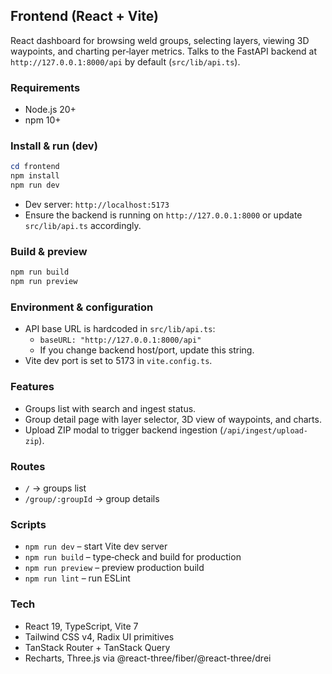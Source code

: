 ## Frontend (React + Vite)

React dashboard for browsing weld groups, selecting layers, viewing 3D waypoints, and charting per‑layer metrics. Talks to the FastAPI backend at `http://127.0.0.1:8000/api` by default (`src/lib/api.ts`).

### Requirements
- Node.js 20+
- npm 10+

### Install & run (dev)
```powershell
cd frontend
npm install
npm run dev
```

- Dev server: `http://localhost:5173`
- Ensure the backend is running on `http://127.0.0.1:8000` or update `src/lib/api.ts` accordingly.

### Build & preview
```powershell
npm run build
npm run preview
```

### Environment & configuration
- API base URL is hardcoded in `src/lib/api.ts`:
  - `baseURL: "http://127.0.0.1:8000/api"`
  - If you change backend host/port, update this string.
- Vite dev port is set to 5173 in `vite.config.ts`.

### Features
- Groups list with search and ingest status.
- Group detail page with layer selector, 3D view of waypoints, and charts.
- Upload ZIP modal to trigger backend ingestion (`/api/ingest/upload-zip`).

### Routes
- `/` → groups list
- `/group/:groupId` → group details

### Scripts
- `npm run dev` – start Vite dev server
- `npm run build` – type‑check and build for production
- `npm run preview` – preview production build
- `npm run lint` – run ESLint

### Tech
- React 19, TypeScript, Vite 7
- Tailwind CSS v4, Radix UI primitives
- TanStack Router + TanStack Query
- Recharts, Three.js via @react-three/fiber/@react-three/drei

